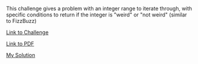 This challenge gives a problem with an integer range to iterate through, with specific conditions to return if the integer is "weird" or "not weird" (similar to FizzBuzz)

[Link to Challenge](https://www.hackerrank.com/challenges/30-conditional-statements/problem)

[Link to PDF](./30-conditional-statements-English.pdf)

[My Solution](./conditionals.py)
